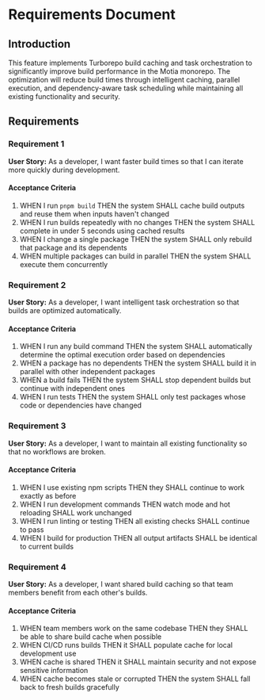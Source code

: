 # Requirements Document

## Introduction

This feature implements Turborepo build caching and task orchestration to significantly improve build performance in the Motia monorepo. The optimization will reduce build times through intelligent caching, parallel execution, and dependency-aware task scheduling while maintaining all existing functionality and security.

## Requirements

### Requirement 1

**User Story:** As a developer, I want faster build times so that I can iterate more quickly during development.

#### Acceptance Criteria

1. WHEN I run `pnpm build` THEN the system SHALL cache build outputs and reuse them when inputs haven't changed
2. WHEN I run builds repeatedly with no changes THEN the system SHALL complete in under 5 seconds using cached results
3. WHEN I change a single package THEN the system SHALL only rebuild that package and its dependents
4. WHEN multiple packages can build in parallel THEN the system SHALL execute them concurrently

### Requirement 2

**User Story:** As a developer, I want intelligent task orchestration so that builds are optimized automatically.

#### Acceptance Criteria

1. WHEN I run any build command THEN the system SHALL automatically determine the optimal execution order based on dependencies
2. WHEN a package has no dependents THEN the system SHALL build it in parallel with other independent packages
3. WHEN a build fails THEN the system SHALL stop dependent builds but continue with independent ones
4. WHEN I run tests THEN the system SHALL only test packages whose code or dependencies have changed

### Requirement 3

**User Story:** As a developer, I want to maintain all existing functionality so that no workflows are broken.

#### Acceptance Criteria

1. WHEN I use existing npm scripts THEN they SHALL continue to work exactly as before
2. WHEN I run development commands THEN watch mode and hot reloading SHALL work unchanged
3. WHEN I run linting or testing THEN all existing checks SHALL continue to pass
4. WHEN I build for production THEN all output artifacts SHALL be identical to current builds

### Requirement 4

**User Story:** As a developer, I want shared build caching so that team members benefit from each other's builds.

#### Acceptance Criteria

1. WHEN team members work on the same codebase THEN they SHALL be able to share build cache when possible
2. WHEN CI/CD runs builds THEN it SHALL populate cache for local development use
3. WHEN cache is shared THEN it SHALL maintain security and not expose sensitive information
4. WHEN cache becomes stale or corrupted THEN the system SHALL fall back to fresh builds gracefully
